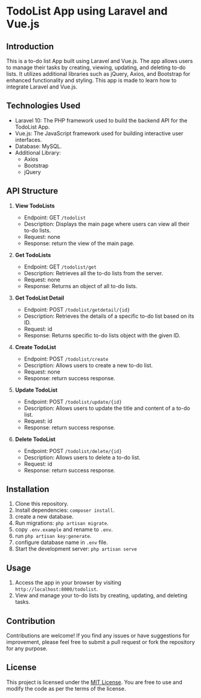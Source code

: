 # TodoList App using Laravel and Vue.js

## Introduction

This is a to-do list App built using Laravel and Vue.js. The app allows users to manage their tasks by creating, viewing, updating, and deleting to-do lists. It utilizes additional libraries such as jQuery, Axios, and Bootstrap for enhanced functionality and styling. This app is made to learn how to integrate Laravel and Vue.js.

## Technologies Used

- Laravel 10: The PHP framework used to build the backend API for the TodoList App.
- Vue.js: The JavaScript framework used for building interactive user interfaces.
- Database: MySQL.
- Additional Library:
  - Axios
  - Bootstrap
  - jQuery

## API Structure

1. **View TodoLists**
    - Endpoint: GET `/todolist`
    - Description: Displays the main page where users can view all their to-do lists.
    - Request: none
    - Response: return the view of the main page.

2. **Get TodoLists**
    - Endpoint: GET `/todolist/get`
    - Description: Retrieves all the to-do lists from the server.
    - Request: none
    - Response: Returns an object of all to-do lists.

3. **Get TodoList Detail**
    - Endpoint: POST `/todolist/getdetail/{id}`
    - Description: Retrieves the details of a specific to-do list based on its ID.
    - Request: id
    - Response: Returns specific to-do lists object with the given ID.

4. **Create TodoList**
    - Endpoint: POST `/todolist/create`
    - Description: Allows users to create a new to-do list.
    - Request: none
    - Response: return success response.

5. **Update TodoList**
    - Endpoint: POST `/todolist/update/{id}`
    - Description: Allows users to update the title and content of a to-do list.
    - Request: id
    - Response: return success response.

6. **Delete TodoList**
    - Endpoint: POST `/todolist/delete/{id}`
    - Description: Allows users to delete a to-do list.
    - Request: id
    - Response: return success response.

## Installation

1. Clone this repository.
2. Install dependencies: `composer install`.
3. create a new database.
4. Run migrations: `php artisan migrate`.
5. copy `.env.example` and rename to `.env`.
6. run `php artisan key:generate`.
7. configure database name in `.env` file.
8. Start the development server: `php artisan serve`

## Usage

1. Access the app in your browser by visiting `http://localhost:8000/todolist`.
2. View and manage your to-do lists by creating, updating, and deleting tasks.

## Contribution

Contributions are welcome! If you find any issues or have suggestions for improvement, please feel free to submit a pull request or fork the repository for any purpose.

## License

This project is licensed under the [MIT License](LICENSE). You are free to use and modify the code as per the terms of the license.
